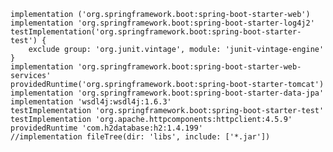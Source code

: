     implementation ('org.springframework.boot:spring-boot-starter-web')
	implementation 'org.springframework.boot:spring-boot-starter-log4j2'
    testImplementation('org.springframework.boot:spring-boot-starter-test') {
        exclude group: 'org.junit.vintage', module: 'junit-vintage-engine'
    }
	implementation 'org.springframework.boot:spring-boot-starter-web-services' 
	providedRuntime('org.springframework.boot:spring-boot-starter-tomcat')
	implementation 'org.springframework.boot:spring-boot-starter-data-jpa'
	implementation 'wsdl4j:wsdl4j:1.6.3' 
	testImplementation 'org.springframework.boot:spring-boot-starter-test' 
	testImplementation 'org.apache.httpcomponents:httpclient:4.5.9' 
	providedRuntime 'com.h2database:h2:1.4.199' 
	//implementation fileTree(dir: 'libs', include: ['*.jar'])
